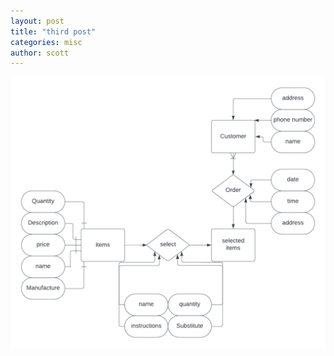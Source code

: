 ```yaml
---
layout: post
title: "third post"
categories: misc
author: scott
---
```




![Entity relationship diagram](https://github.com/scottdaco/blog/blob/master/_posts/ERD.png?raw=true)
